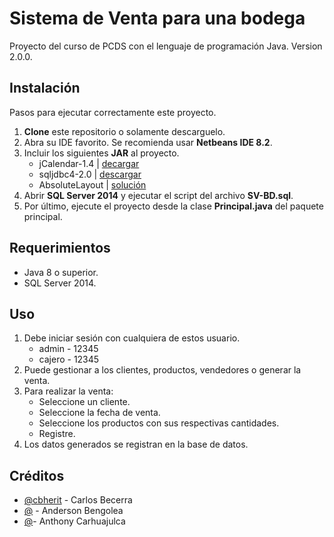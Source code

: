 # Sistema de Venta para una bodega
Proyecto del curso de PCDS con el lenguaje de programación Java. Version 2.0.0.

## Instalación
Pasos para ejecutar correctamente este proyecto.

 1. **Clone** este repositorio o solamente descarguelo.
 2. Abra su IDE favorito. Se recomienda usar **Netbeans IDE 8.2**.
 3. Incluir los siguientes **JAR** al proyecto.
    * jCalendar-1.4 | [decargar](http://www.java2s.com/Code/Jar/j/Downloadjcalendar14jar.htm)
    * sqljdbc4-2.0 | [descargar](http://www.java2s.com/Code/Jar/s/Downloadsqljdbc420jar.htm)
    * AbsoluteLayout | [solución](https://www.youtube.com/watch?v=B0prYbtdKNI)
 4. Abrir **SQL Server 2014** y ejecutar el script del archivo **SV-BD.sql**.
 5. Por último, ejecute el proyecto desde la clase **Principal.java** del paquete principal.

## Requerimientos
 - Java 8 o superior.
 - SQL Server 2014.

## Uso

 1. Debe iniciar sesión con cualquiera de estos usuario.
    * admin - 12345
    * cajero - 12345
 2. Puede gestionar a los clientes, productos, vendedores o generar la venta.
 3. Para realizar la venta:
    * Seleccione un cliente.
    * Seleccione la fecha de venta.
    * Seleccione los productos con sus respectivas cantidades.
    * Registre.
 4. Los datos generados se registran en la base de datos.
 

## Créditos
* [@cbherit](https://github.com/cbherit) - Carlos Becerra
* [@](https://github.com/) - Anderson Bengolea
* [@](https://github.com/)- Anthony Carhuajulca
